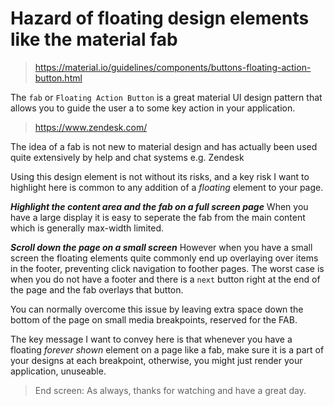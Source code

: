 # Hazard of floating design elements like the material fab

> https://material.io/guidelines/components/buttons-floating-action-button.html

The `fab` or `Floating Action Button` is a great material UI design pattern that allows you to guide the user a to some key action in your application. 

> https://www.zendesk.com/

The idea of a fab is not new to material design and has actually been used quite extensively by help and chat systems e.g. Zendesk 

Using this design element is not without its risks, and a key risk I want to highlight here is common to any addition of a *floating* element to your page. 

***Highlight the content area and the fab on a full screen page***
When you have a large display it is easy to seperate the fab from the main content which is generally max-width limited. 

***Scroll down the page on a small screen***
However when you have a small screen the floating elements quite commonly end up overlaying over items in the footer, preventing click navigation to foother pages. The worst case is when you do not have a footer and there is a `next` button right at the end of the page and the fab overlays that button. 

You can normally overcome this issue by leaving extra space down the bottom of the page on small media breakpoints, reserved for the FAB.

The key message I want to convey here is that whenever you have a floating *forever shown* element on a page like a fab, make sure it is a part of your designs at each breakpoint, otherwise, you might just render your application, unuseable. 

> End screen: As always, thanks for watching and have a great day.
